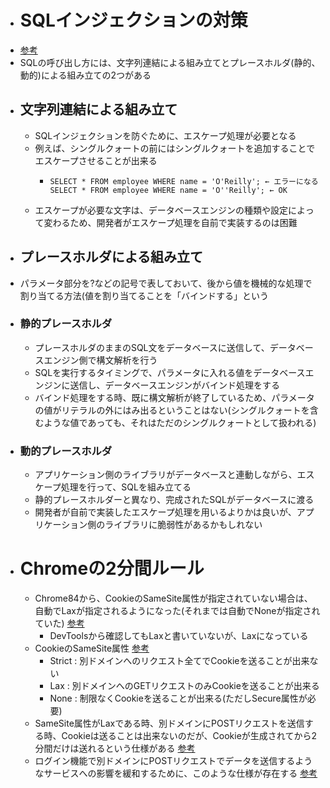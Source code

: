 - # SQLインジェクションの対策
- [参考](https://www.ipa.go.jp/security/vuln/websecurity/ug65p900000196e2-att/000017320.pdf)
- SQLの呼び出し方には、文字列連結による組み立てとプレースホルダ(静的、動的)による組み立ての2つがある
- ## 文字列連結による組み立て
	- SQLインジェクションを防ぐために、エスケープ処理が必要となる
	- 例えば、シングルクォートの前にはシングルクォートを追加することでエスケープさせることが出来る
		- ```
		  SELECT * FROM employee WHERE name = 'O'Reilly'; ← エラーになる
		  SELECT * FROM employee WHERE name = 'O''Reilly'; ← OK
		  ```
	- エスケープが必要な文字は、データベースエンジンの種類や設定によって変わるため、開発者がエスケープ処理を自前で実装するのは困難
- ## プレースホルダによる組み立て
- パラメータ部分を?などの記号で表しておいて、後から値を機械的な処理で割り当てる方法(値を割り当てることを「バインドする」という
- ### 静的プレースホルダ
	- プレースホルダのままのSQL文をデータベースに送信して、データベースエンジン側で構文解析を行う
	- SQLを実行するタイミングで、パラメータに入れる値をデータベースエンジンに送信し、データベースエンジンがバインド処理をする
	- バインド処理をする時、既に構文解析が終了しているため、パラメータの値がリテラルの外にはみ出るということはない(シングルクォートを含むような値であっても、それはただのシングルクォートとして扱われる)
- ### 動的プレースホルダ
	- アプリケーション側のライブラリがデータベースと連動しながら、エスケープ処理を行って、SQLを組み立てる
	- 静的プレースホルダーと異なり、完成されたSQLがデータベースに渡る
	- 開発者が自前で実装したエスケープ処理を用いるよりかは良いが、アプリケーション側のライブラリに脆弱性があるかもしれない
- # Chromeの2分間ルール
	- Chrome84から、CookieのSameSite属性が指定されていない場合は、自動でLaxが指定されるようになった(それまでは自動でNoneが指定されていた) [参考](https://help.salesforce.com/s/articleView?id=000381201&type=1)
		- DevToolsから確認してもLaxと書いていないが、Laxになっている
	- CookieのSameSite属性 [参考](https://qiita.com/KWS_0901/items/695bd1ecc17a8c2e6d69)
		- Strict : 別ドメインへのリクエスト全てでCookieを送ることが出来ない
		- Lax : 別ドメインへのGETリクエストのみCookieを送ることが出来る
		- None : 制限なくCookieを送ることが出来る(ただしSecure属性が必要)
	- SameSite属性がLaxである時、別ドメインにPOSTリクエストを送信する時、Cookieは送ることは出来ないのだが、Cookieが生成されてから2分間だけは送れるという仕様がある [参考](https://blog.tokumaru.org/2022/01/impact-conditions-for-no-CSRF-protection-sites.html)
	- ログイン機能で別ドメインにPOSTリクエストでデータを送信するようなサービスへの影響を緩和するために、このような仕様が存在する [参考](https://www.ecbeing.net/contents/detail/235)